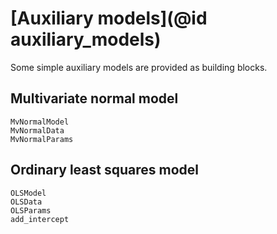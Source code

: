 # [Auxiliary models](@id auxiliary_models)

Some simple auxiliary models are provided as building blocks.

## Multivariate normal model

```@docs
MvNormalModel
MvNormalData
MvNormalParams
```

## Ordinary least squares model

```@docs
OLSModel
OLSData
OLSParams
add_intercept
```
